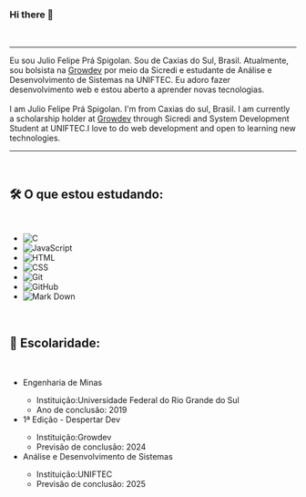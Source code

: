 ### Hi there 👋
<br>
<hr>
Eu sou Julio Felipe Prá Spigolan. Sou de Caxias do Sul, Brasil. Atualmente, sou bolsista na <a href="https://www.growdev.com.br/">Growdev</a> por meio da Sicredi e estudante de Análise e Desenvolvimento de Sistemas na UNIFTEC. Eu adoro fazer desenvolvimento web e estou aberto a aprender novas tecnologias.
<br>
<br>
I am Julio Felipe Prá Spigolan. I'm from Caxias do sul, Brasil. I am currently a scholarship holder at <a href="https://www.growdev.com.br/">Growdev</a> through Sicredi and System Development Student at UNIFTEC.I love to do web development and open to learning new technologies.
<hr>
<br>
<h2>🛠️ O que estou estudando:</h2>
<br>
<ul>
  <li><img alt="C" src="https://img.shields.io/badge/C%20-%232370ED.svg?style=plastic&logo=c&logoColor=white"></li>
  <li><img alt="JavaScript" src="https://img.shields.io/badge/JavaScript%20-%23F7DF1E.svg?style=plastic&logo=javascript&logoColor=black"></li>
  <li><img alt="HTML" src="https://img.shields.io/badge/HTML5%20-%23E34F26.svg?style=plastic&logo=html5&logoColor=white"></li>
  <li><img alt="CSS" src="https://img.shields.io/badge/CSS%20-%231572B6.svg?style=plastic&logo=css3&logoColor=white"></li>
  <li><img alt="Git" src="https://img.shields.io/badge/Git%20-%23F05033.svg?style=plastic&logo=git&logoColor=white"></li>
  <li><img alt="GitHub" src="https://img.shields.io/badge/github-%23181717.svg?style=plastic&logo=github&logoColor=white"></li>
  <li><img alt="Mark Down" src="https://img.shields.io/badge/Markdown-000000?style=plastic&logo=markdown&logoColor=white"></li>
</ul>
<br>
<h2>💼 Escolaridade:</h2>
<br>
<ul>
  <li>Engenharia de Minas</li>
    <ul>
      <li>Instituição:Universidade Federal do Rio Grande do Sul</li>
      <li>Ano de conclusão: 2019</li>
    </ul>
  <li>1ª Edição - Despertar Dev</li>
    <ul>
      <li>Instituição:Growdev</li>
      <li>Previsão de conclusão: 2024</li>
    </ul>
  <li>Análise e Desenvolvimento de Sistemas</li>
    <ul>
      <li>Instituição:UNIFTEC</li>
      <li>Previsão de conclusão: 2025</li>
    </ul>
</ul>




<!--
**JulioFelipePS/JulioFelipePS** is a ✨ _special_ ✨ repository because its `README.md` (this file) appears on your GitHub profile.

Here are some ideas to get you started:

- 🔭 I’m currently working on ...
- 🌱 I’m currently learning ...
- 👯 I’m looking to collaborate on ...
- 🤔 I’m looking for help with ...
- 💬 Ask me about ...
- 📫 How to reach me: ...
- 😄 Pronouns: ...
- ⚡ Fun fact: ...
-->
